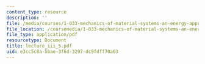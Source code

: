 ```yaml
---
content_type: resource
description: ''
file: /media/courses/1-033-mechanics-of-material-systems-an-energy-approach-fall-2003/e3cc5c8a5bae3f6d3297dc9fdff70a03_lecture_iii_5.pdf
file_location: /coursemedia/1-033-mechanics-of-material-systems-an-energy-approach-fall-2003/e3cc5c8a5bae3f6d3297dc9fdff70a03_lecture_iii_5.pdf
file_type: application/pdf
resourcetype: Document
title: lecture_iii_5.pdf
uid: e3cc5c8a-5bae-3f6d-3297-dc9fdff70a03
---
```

